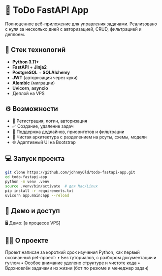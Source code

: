 # 📝 ToDo FastAPI App

Полноценное веб-приложение для управления задачами. Реализовано с нуля за несколько дней с авторизацией, CRUD, фильтрацией и деплоем.

## 🔧 Стек технологий

- **Python 3.11+**
- **FastAPI** + **Jinja2**
- **PostgreSQL** + **SQLAlchemy**
- **JWT** (авторизация через куки)
- **Alembic** (миграции)
- **Uvicorn**, **asyncio**
- Деплой на VPS

## ⚙ Возможности

- 🔐 Регистрация, логин, авторизация
- ✅ Создание, удаление задач
- 📆 Поддержка дедлайнов, приоритетов и фильтрации
- 🧠 Чистая архитектура с разделением на роуты, схемы, модели
- 🌐 Адаптивный UI на Bootstrap

## 💻 Запуск проекта

```bash
git clone https://github.com/johnnyOld/todo-fastapi-app.git
cd todo-fastapi-app
python -m venv .venv
source .venv/bin/activate  # для Mac/Linux
pip install -r requirements.txt
uvicorn app.main:app --reload
```

## 🔗 Демо и доступ

🖥 Демо: [в процессе VPS]

## 👨‍💻 О проекте

Проект написан за короткий срок изучения Python, как первый осознанный pet-проект:
•	Без туториалов, с разбором документации и гуглом
•	Особое внимание уделено структуре и чистоте кода
•	Вдохновлён задачами из жизни (бот по резюме и менеджер задач)
